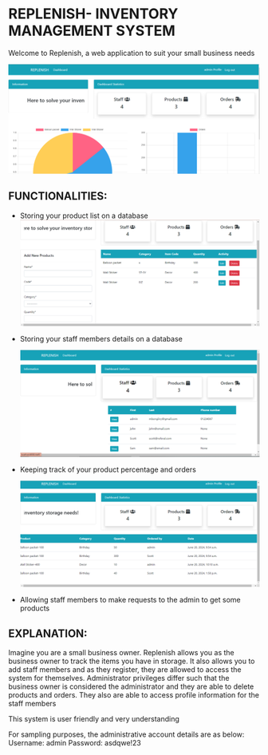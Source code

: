# REPLENISH- INVENTORY MANAGEMENT SYSTEM


Welcome to Replenish, a web application to suit your small business needs

![Screenshot of the application](/replenish-homepage.png)

## FUNCTIONALITIES:
- Storing your product list on a database
  ![Screenshot of the application](replenish-products.png)

- Storing your staff members details on a database

  ![Screenshot of the application](replenish-staff.png)

- Keeping track of your product percentage and orders

  ![Screenshot of the application](replenish-orders.png)

- Allowing staff members to make requests to the admin to get some products


## EXPLANATION:

Imagine you are a small business owner. Replenish allows you as the business owner to track the items you have in storage. 
It also allows you to add staff members and as they register, they are allowed to access the system for themselves. 
Administrator privileges differ such that the business owner is considered the administrator and they are able to delete products and orders.
They also are able to access profile information for the staff members

This system is user friendly and very understanding

For sampling purposes, the administrative account details are as below:
Username: admin
Password: asdqwe!23
